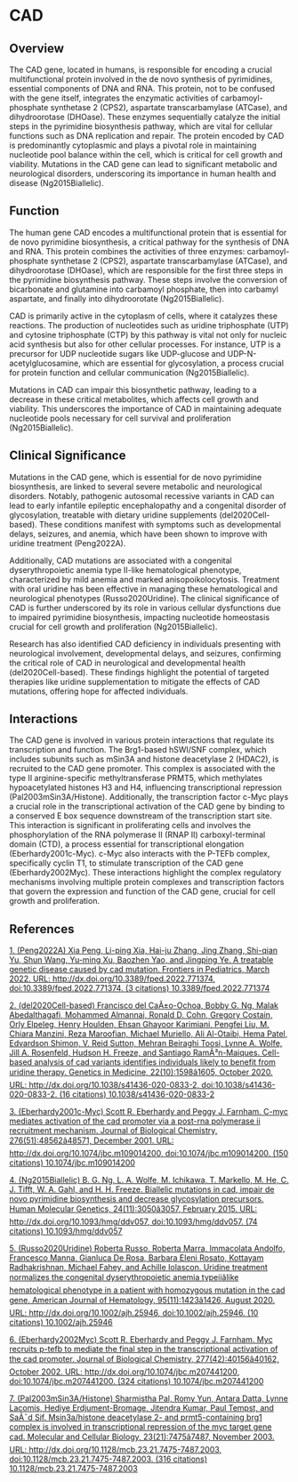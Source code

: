 # CAD

## Overview
The CAD gene, located in humans, is responsible for encoding a crucial multifunctional protein involved in the de novo synthesis of pyrimidines, essential components of DNA and RNA. This protein, not to be confused with the gene itself, integrates the enzymatic activities of carbamoyl-phosphate synthetase 2 (CPS2), aspartate transcarbamylase (ATCase), and dihydroorotase (DHOase). These enzymes sequentially catalyze the initial steps in the pyrimidine biosynthesis pathway, which are vital for cellular functions such as DNA replication and repair. The protein encoded by CAD is predominantly cytoplasmic and plays a pivotal role in maintaining nucleotide pool balance within the cell, which is critical for cell growth and viability. Mutations in the CAD gene can lead to significant metabolic and neurological disorders, underscoring its importance in human health and disease (Ng2015Biallelic).

## Function
The human gene CAD encodes a multifunctional protein that is essential for de novo pyrimidine biosynthesis, a critical pathway for the synthesis of DNA and RNA. This protein combines the activities of three enzymes: carbamoyl-phosphate synthetase 2 (CPS2), aspartate transcarbamylase (ATCase), and dihydroorotase (DHOase), which are responsible for the first three steps in the pyrimidine biosynthesis pathway. These steps involve the conversion of bicarbonate and glutamine into carbamoyl phosphate, then into carbamyl aspartate, and finally into dihydroorotate (Ng2015Biallelic).

CAD is primarily active in the cytoplasm of cells, where it catalyzes these reactions. The production of nucleotides such as uridine triphosphate (UTP) and cytosine triphosphate (CTP) by this pathway is vital not only for nucleic acid synthesis but also for other cellular processes. For instance, UTP is a precursor for UDP nucleotide sugars like UDP-glucose and UDP-N-acetylglucosamine, which are essential for glycosylation, a process crucial for protein function and cellular communication (Ng2015Biallelic).

Mutations in CAD can impair this biosynthetic pathway, leading to a decrease in these critical metabolites, which affects cell growth and viability. This underscores the importance of CAD in maintaining adequate nucleotide pools necessary for cell survival and proliferation (Ng2015Biallelic).

## Clinical Significance
Mutations in the CAD gene, which is essential for de novo pyrimidine biosynthesis, are linked to several severe metabolic and neurological disorders. Notably, pathogenic autosomal recessive variants in CAD can lead to early infantile epileptic encephalopathy and a congenital disorder of glycosylation, treatable with dietary uridine supplements (del2020Cell-based). These conditions manifest with symptoms such as developmental delays, seizures, and anemia, which have been shown to improve with uridine treatment (Peng2022A).

Additionally, CAD mutations are associated with a congenital dyserythropoietic anemia type II-like hematological phenotype, characterized by mild anemia and marked anisopoikolocytosis. Treatment with oral uridine has been effective in managing these hematological and neurological phenotypes (Russo2020Uridine). The clinical significance of CAD is further underscored by its role in various cellular dysfunctions due to impaired pyrimidine biosynthesis, impacting nucleotide homeostasis crucial for cell growth and proliferation (Ng2015Biallelic).

Research has also identified CAD deficiency in individuals presenting with neurological involvement, developmental delays, and seizures, confirming the critical role of CAD in neurological and developmental health (del2020Cell-based). These findings highlight the potential of targeted therapies like uridine supplementation to mitigate the effects of CAD mutations, offering hope for affected individuals.

## Interactions
The CAD gene is involved in various protein interactions that regulate its transcription and function. The Brg1-based hSWI/SNF complex, which includes subunits such as mSin3A and histone deacetylase 2 (HDAC2), is recruited to the CAD gene promoter. This complex is associated with the type II arginine-specific methyltransferase PRMT5, which methylates hypoacetylated histones H3 and H4, influencing transcriptional repression (Pal2003mSin3A/Histone). Additionally, the transcription factor c-Myc plays a crucial role in the transcriptional activation of the CAD gene by binding to a conserved E box sequence downstream of the transcription start site. This interaction is significant in proliferating cells and involves the phosphorylation of the RNA polymerase II (RNAP II) carboxyl-terminal domain (CTD), a process essential for transcriptional elongation (Eberhardy2001c-Myc). c-Myc also interacts with the P-TEFb complex, specifically cyclin T1, to stimulate transcription of the CAD gene (Eberhardy2002Myc). These interactions highlight the complex regulatory mechanisms involving multiple protein complexes and transcription factors that govern the expression and function of the CAD gene, crucial for cell growth and proliferation.


## References


[1. (Peng2022A) Xia Peng, Li-ping Xia, Hai-ju Zhang, Jing Zhang, Shi-qian Yu, Shun Wang, Yu-ming Xu, Baozhen Yao, and Jingping Ye. A treatable genetic disease caused by cad mutation. Frontiers in Pediatrics, March 2022. URL: http://dx.doi.org/10.3389/fped.2022.771374, doi:10.3389/fped.2022.771374. (3 citations) 10.3389/fped.2022.771374](https://doi.org/10.3389/fped.2022.771374)

[2. (del2020Cell-based) Francisco del CaÃ±o-Ochoa, Bobby G. Ng, Malak Abedalthagafi, Mohammed Almannai, Ronald D. Cohn, Gregory Costain, Orly Elpeleg, Henry Houlden, Ehsan Ghayoor Karimiani, Pengfei Liu, M. Chiara Manzini, Reza Maroofian, Michael Muriello, Ali Al-Otaibi, Hema Patel, Edvardson Shimon, V. Reid Sutton, Mehran Beiraghi Toosi, Lynne A. Wolfe, Jill A. Rosenfeld, Hudson H. Freeze, and Santiago RamÃ³n-Maiques. Cell-based analysis of cad variants identifies individuals likely to benefit from uridine therapy. Genetics in Medicine, 22(10):1598â1605, October 2020. URL: http://dx.doi.org/10.1038/s41436-020-0833-2, doi:10.1038/s41436-020-0833-2. (16 citations) 10.1038/s41436-020-0833-2](https://doi.org/10.1038/s41436-020-0833-2)

[3. (Eberhardy2001c-Myc) Scott R. Eberhardy and Peggy J. Farnham. C-myc mediates activation of the cad promoter via a post-rna polymerase ii recruitment mechanism. Journal of Biological Chemistry, 276(51):48562â48571, December 2001. URL: http://dx.doi.org/10.1074/jbc.m109014200, doi:10.1074/jbc.m109014200. (150 citations) 10.1074/jbc.m109014200](https://doi.org/10.1074/jbc.m109014200)

[4. (Ng2015Biallelic) B. G. Ng, L. A. Wolfe, M. Ichikawa, T. Markello, M. He, C. J. Tifft, W. A. Gahl, and H. H. Freeze. Biallelic mutations in cad, impair de novo pyrimidine biosynthesis and decrease glycosylation precursors. Human Molecular Genetics, 24(11):3050â3057, February 2015. URL: http://dx.doi.org/10.1093/hmg/ddv057, doi:10.1093/hmg/ddv057. (74 citations) 10.1093/hmg/ddv057](https://doi.org/10.1093/hmg/ddv057)

[5. (Russo2020Uridine) Roberta Russo, Roberta Marra, Immacolata Andolfo, Francesco Manna, Gianluca De Rosa, Barbara Eleni Rosato, Kottayam Radhakrishnan, Michael Fahey, and Achille Iolascon. Uridine treatment normalizes the <scp>congenital dyserythropoietic anemia type</scp><scp>ii</scp>âlike hematological phenotype in a patient with homozygous mutation in the <scp>cad</scp> gene. American Journal of Hematology, 95(11):1423â1426, August 2020. URL: http://dx.doi.org/10.1002/ajh.25946, doi:10.1002/ajh.25946. (10 citations) 10.1002/ajh.25946](https://doi.org/10.1002/ajh.25946)

[6. (Eberhardy2002Myc) Scott R. Eberhardy and Peggy J. Farnham. Myc recruits p-tefb to mediate the final step in the transcriptional activation of the cad promoter. Journal of Biological Chemistry, 277(42):40156â40162, October 2002. URL: http://dx.doi.org/10.1074/jbc.m207441200, doi:10.1074/jbc.m207441200. (324 citations) 10.1074/jbc.m207441200](https://doi.org/10.1074/jbc.m207441200)

[7. (Pal2003mSin3A/Histone) Sharmistha Pal, Romy Yun, Antara Datta, Lynne Lacomis, Hediye Erdjument-Bromage, Jitendra Kumar, Paul Tempst, and SaÃ¯d Sif. Msin3a/histone deacetylase 2- and prmt5-containing brg1 complex is involved in transcriptional repression of the myc target gene cad. Molecular and Cellular Biology, 23(21):7475â7487, November 2003. URL: http://dx.doi.org/10.1128/mcb.23.21.7475-7487.2003, doi:10.1128/mcb.23.21.7475-7487.2003. (316 citations) 10.1128/mcb.23.21.7475-7487.2003](https://doi.org/10.1128/mcb.23.21.7475-7487.2003)